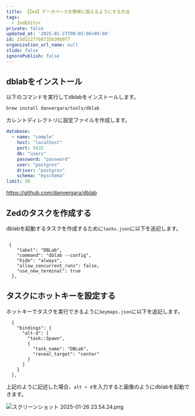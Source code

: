 ```yaml
---
title: 【Zed】データベースを簡単に扱えるようにする方法
tags:
  - ZedEditor
private: false
updated_at: '2025-01-27T00:05:06+09:00'
id: 23d11277b8735b39b0f7
organization_url_name: null
slide: false
ignorePublish: false
---
```

## dblabをインストール

以下のコマンドを実行してdblabをインストールします。

```terminal
brew install danvergara/tools/dblab
```

カレントディレクトリに設定ファイルを作成します。

```.dblab.yaml
database:
  - name: "sample"
    host: "localhost"
    port: 5432
    db: "users"
    password: "password"
    user: "postgres"
    driver: "postgres"
    schema: "myschema"
limit: 50

```

https://github.com/danvergara/dblab

## Zedのタスクを作成する

dblabを起動するタスクを作成するために`tasks.json`に以下を追記します。

```jsonc

 {
    "label": "DBLab",
    "command": "dblab --config",
    "hide": "always",
    "allow_concurrent_runs": false,
    "use_new_terminal": true
  },

```

## タスクにホットキーを設定する

ホットキーでタスクを実行できるように`keymaps.json`に以下を追記します。

```jsonc
  {
    "bindings": {
      "alt-d": [
        "task::Spawn",
        {
          "task_name": "DBLab",
          "reveal_target": "center"
        }
      ]
    }
  },

```

上記のように記述した場合、`alt + d`を入力すると画像のようにdblabを起動できます。

![スクリーンショット 2025-01-26 23.54.24.png](https://qiita-image-store.s3.ap-northeast-1.amazonaws.com/0/2342443/36f12c94-2545-d09e-b4e6-5a88a69a8dba.png)
